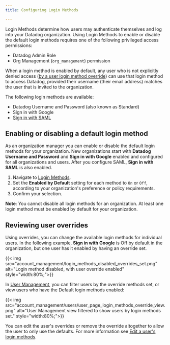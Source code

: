 ```yaml
---
title: Configuring Login Methods

---
```


Login Methods determine how users may authenticate themselves and log into your Datadog organization. Using Login Methods to enable or disable the default login methods requires one of the following privileged access permissions:

- Datadog Admin Role
- Org Management (`org_management`) permission

When a login method is enabled by default, any user who is not explicitly denied access ([by a user login method override][1]) can use that login method to access Datadog, provided their username (their email address) matches the user that is invited to the organization.

The following login methods are available:

- Datadog Username and Password (also known as Standard)
- Sign in with Google
- [Sign in with SAML][2]

## Enabling or disabling a default login method

As an organization manager you can enable or disable the default login methods for your organization. New organizations start with **Datadog Username and Password** and **Sign in with Google** enabled and configured for all organizations and users. After you configure SAML, **Sign in with SAML** is also enabled.

1. Navigate to [Login Methods][3].
2. Set the **Enabled by Default** setting for each method to `On` or `Off`, according to your organization's preference or policy requirements.
3. Confirm your selection.

**Note**: You cannot disable all login methods for an organization. At least one login method must be enabled by default for your organization.

## Reviewing user overrides

Using overrides, you can change the available login methods for individual users. In the following example, **Sign in with Google** is Off by default in the organization, but one user has it enabled by having an override set.

{{< img src="account_management/login_methods_disabled_overrides_set.png" alt="Login method disabled, with user override enabled" style="width:80%;">}}

In [User Management][4], you can filter users by the override methods set, or view users who have the Default login methods enabled:

{{< img src="account_management/users/user_page_login_methods_override_view.png" alt="User Management view filtered to show users by login methods set." style="width:80%;">}}

You can edit the user's overrides or remove the override altogether to allow the user to only use the defaults. For more information see [Edit a user's login methods][1].

[1]: /account_management/users/#edit-a-users-login-methods
[2]: /account_management/saml/
[3]: https://app.datadoghq.com/organization-settings/login-methods
[4]: https://app.datadoghq.com/organization-settings/users

